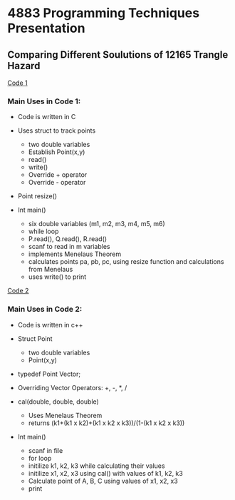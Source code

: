 # 4883 Programming Techniques Presentation
## Comparing Different Soulutions of 12165 Trangle Hazard

[Code 1](https://blog.csdn.net/keshuai19940722/article/details/47680005?spm=1001.2101.3001.6650.5&utm_medium=distribute.pc_relevant.none-task-blog-2%7Edefault%7EBlogCommendFromBaidu%7ERate-5-47680005-blog-22171689.pc_relevant_3mothn_strategy_and_data_recovery&depth_1-utm_source=distribute.pc_relevant.none-task-blog-2%7Edefault%7EBlogCommendFromBaidu%7ERate-5-47680005-blog-22171689.pc_relevant_3mothn_strategy_and_data_recovery&utm_relevant_index=6)

### Main Uses in Code 1:
- Code is written in C
- Uses struct to track points
  - two double variables
  - Establish Point(x,y)
  - read()
  - write()
  - Override + operator
  - Override - operator
  
- Point resize()

- Int main()
  - six double variables (m1, m2, m3, m4, m5, m6)
  - while loop
  - P.read(), Q.read(), R.read()
  - scanf to read in m variables
  - implements Menelaus Theorem
  - calculates points pa, pb, pc, using resize function and calculations from Menelaus
  - uses write() to print

[Code 2](https://blog.csdn.net/njuptACMcxk/article/details/108814425?spm=1001.2101.3001.6661.1&utm_medium=distribute.pc_relevant_t0.none-task-blog-2%7Edefault%7EBlogCommendFromBaidu%7ERate-1-108814425-blog-47680005.pc_relevant_recovery_v2&depth_1-utm_source=distribute.pc_relevant_t0.none-task-blog-2%7Edefault%7EBlogCommendFromBaidu%7ERate-1-108814425-blog-47680005.pc_relevant_recovery_v2&utm_relevant_index=1)

### Main Uses in Code 2:
- Code is written in c++
- Struct Point
  - two double variables
  - Point(x,y)
  
- typedef Point Vector;

- Overriding Vector Operators: +, -, *, /

- cal(double, double, double)
  - Uses Menelaus Theorem
  - returns (k1+(k1 x k2)+(k1 x k2 x k3))/(1-(k1 x k2 x k3))
    
- Int main()
  - scanf in file
  - for loop
  - initilize k1, k2, k3 while calculating their values
  - initilize x1, x2, x3 using cal() with values of k1, k2, k3
  - Calculate point of A, B, C using values of x1, x2, x3
  - print
